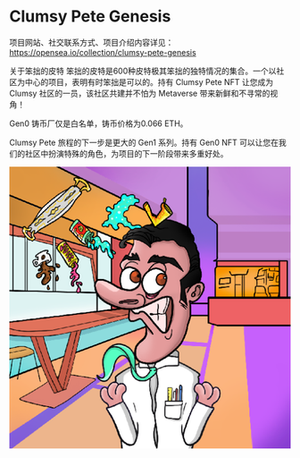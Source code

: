 # Clumsy Pete Genesis

项目网站、社交联系方式、项目介绍内容详见：https://opensea.io/collection/clumsy-pete-genesis

关于笨拙的皮特
笨拙的皮特是600种皮特极其笨拙的独特情况的集合。一个以社区为中心的项目，表明有时笨拙是可以的。持有 Clumsy Pete NFT 让您成为 Clumsy 社区的一员，该社区共建并不怕为 Metaverse 带来新鲜和不寻常的视角！

Gen0 铸币厂仅是白名单，铸币价格为0.066 ETH。

Clumsy Pete 旅程的下一步是更大的 Gen1 系列。持有 Gen0 NFT 可以让您在我们的社区中扮演特殊的角色，为项目的下一阶段带来多重好处。

![nft](01.png)
